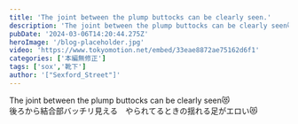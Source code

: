 ```yaml
---
title: 'The joint between the plump buttocks can be clearly seen.'
description: 'The joint between the plump buttocks can be clearly seen😻'
pubDate: '2024-03-06T14:20:44.275Z'
heroImage: '/blog-placeholder.jpg'
video: 'https://www.tokyomotion.net/embed/33eae8872ae75162d6f1'
categories: ['本編無修正']
tags: ['sox','靴下']
author: '["Sexford_Street"]'
---
```


The joint between the plump buttocks can be clearly seen😻<br>
後ろから結合部バッチリ見える　やられてるときの揺れる足がエロい😻




